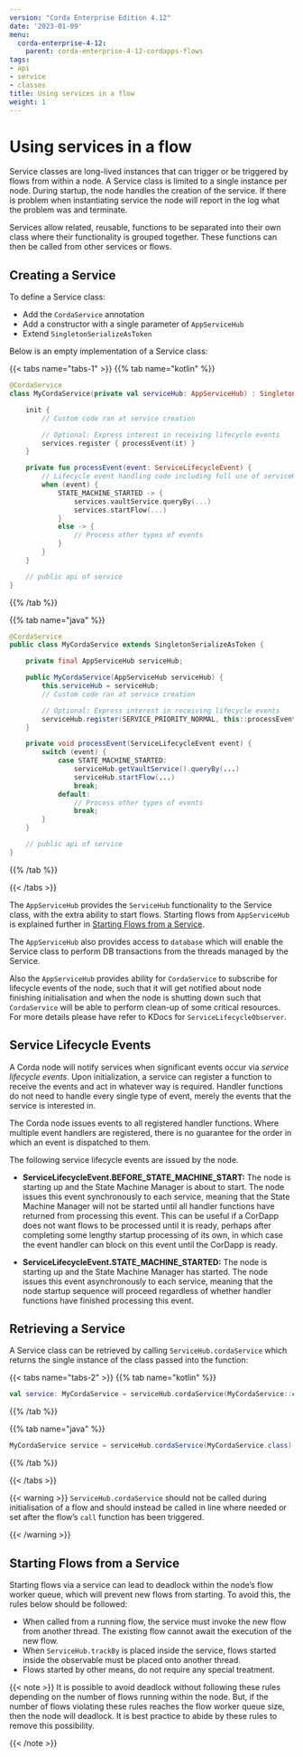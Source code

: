```yaml
---
version: "Corda Enterprise Edition 4.12"
date: '2023-01-09'
menu:
  corda-enterprise-4-12:
    parent: corda-enterprise-4-12-cordapps-flows
tags:
- api
- service
- classes
title: Using services in a flow
weight: 1
---
```





# Using services in a flow

Service classes are long-lived instances that can trigger or be triggered by flows from within a node. A Service class is limited to a
single instance per node. During startup, the node handles the creation of the service. If there is problem when instantiating service
the node will report in the log what the problem was and terminate.

Services allow related, reusable, functions to be separated into their own class where their functionality is
grouped together. These functions can then be called from other services or flows.


## Creating a Service

To define a Service class:

* Add the `CordaService` annotation
* Add a constructor with a single parameter of `AppServiceHub`
* Extend `SingletonSerializeAsToken`

Below is an empty implementation of a Service class:

{{< tabs name="tabs-1" >}}
{{% tab name="kotlin" %}}
```kotlin
@CordaService
class MyCordaService(private val serviceHub: AppServiceHub) : SingletonSerializeAsToken() {

    init {
        // Custom code ran at service creation

        // Optional: Express interest in receiving lifecycle events
        services.register { processEvent(it) }
    }

    private fun processEvent(event: ServiceLifecycleEvent) {
        // Lifecycle event handling code including full use of serviceHub
        when (event) {
            STATE_MACHINE_STARTED -> {
                services.vaultService.queryBy(...)
                services.startFlow(...)
            }
            else -> {
                // Process other types of events
            }
        }
    }

    // public api of service
}
```
{{% /tab %}}

{{% tab name="java" %}}
```java
@CordaService
public class MyCordaService extends SingletonSerializeAsToken {

    private final AppServiceHub serviceHub;

    public MyCordaService(AppServiceHub serviceHub) {
        this.serviceHub = serviceHub;
        // Custom code ran at service creation

        // Optional: Express interest in receiving lifecycle events
        serviceHub.register(SERVICE_PRIORITY_NORMAL, this::processEvent);
    }

    private void processEvent(ServiceLifecycleEvent event) {
        switch (event) {
            case STATE_MACHINE_STARTED:
                serviceHub.getVaultService().queryBy(...)
                serviceHub.startFlow(...)
                break;
            default:
                // Process other types of events
                break;
        }
    }

    // public api of service
}
```
{{% /tab %}}

{{< /tabs >}}

The `AppServiceHub` provides the `ServiceHub` functionality to the Service class, with the extra ability to start flows. Starting flows
from `AppServiceHub` is explained further in [Starting Flows from a Service](#starting-flows-from-a-service).

The `AppServiceHub` also provides access to `database` which will enable the Service class to perform DB transactions from the threads
managed by the Service.

Also the `AppServiceHub` provides ability for `CordaService` to subscribe for lifecycle events of the node, such that it will get notified
about node finishing initialisation and when the node is shutting down such that `CordaService` will be able to perform clean-up of some
critical resources. For more details please have refer to KDocs for `ServiceLifecycleObserver`.

## Service Lifecycle Events

A Corda node will notify services when significant events occur via *service lifecycle events*. Upon initialization, a service can register a function to receive the events and act in whatever way is required. Handler functions do not need to handle every single type of event, merely the events that the service is interested in.

The Corda node issues events to all registered handler functions. Where multiple event handlers are registered, there is no guarantee for the order in which an event is dispatched to them.

The following service lifecycle events are issued by the node.

* **ServiceLifecycleEvent.BEFORE_STATE_MACHINE_START:** The node is starting up and the State Machine Manager is about to start.
The node issues this event synchronously to each service, meaning that the State Machine Manager will not be started until all handler functions have returned from processing this event. This can be useful if a CorDapp does not want flows to be processed until it is ready, perhaps after completing some lengthy startup processing of its own, in which case the event handler can block on this event until the CorDapp is ready.

* **ServiceLifecycleEvent.STATE_MACHINE_STARTED:** The node is starting up and the State Machine Manager has started.
The node issues this event asynchronously to each service, meaning that the node startup sequence will proceed regardless of whether handler functions have finished processing this event.

## Retrieving a Service

A Service class can be retrieved by calling `ServiceHub.cordaService` which returns the single instance of the class passed into the function:

{{< tabs name="tabs-2" >}}
{{% tab name="kotlin" %}}
```kotlin
val service: MyCordaService = serviceHub.cordaService(MyCordaService::class.java)
```
{{% /tab %}}

{{% tab name="java" %}}
```java
MyCordaService service = serviceHub.cordaService(MyCordaService.class);
```
{{% /tab %}}

{{< /tabs >}}


{{< warning >}}
`ServiceHub.cordaService` should not be called during initialisation of a flow and should instead be called in line where
needed or set after the flow’s `call` function has been triggered.

{{< /warning >}}

## Starting Flows from a Service

Starting flows via a service can lead to deadlock within the node’s flow worker queue, which will prevent new flows from
starting. To avoid this, the rules below should be followed:

* When called from a running flow, the service must invoke the new flow from another thread. The existing flow cannot await the
execution of the new flow.
* When `ServiceHub.trackBy` is placed inside the service, flows started inside the observable must be placed onto another thread.
* Flows started by other means, do not require any special treatment.

{{< note >}}
It is possible to avoid deadlock without following these rules depending on the number of flows running within the node. But, if the
number of flows violating these rules reaches the flow worker queue size, then the node will deadlock. It is best practice to
abide by these rules to remove this possibility.

{{< /note >}}
